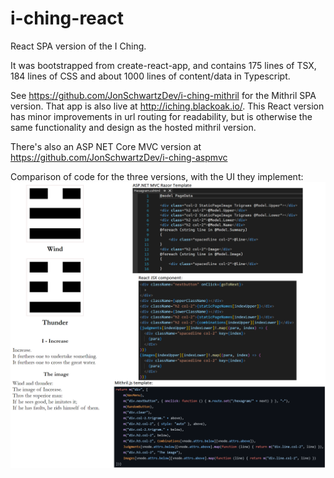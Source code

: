 # i-ching-react
React SPA version of the I Ching.

It was bootstrapped from create-react-app, and contains 175 lines of TSX, 184 lines of CSS and about 1000 lines of content/data in Typescript.

See https://github.com/JonSchwartzDev/i-ching-mithril for the Mithril SPA version. That app is also live at http://iching.blackoak.io/. This React version has minor improvements in url routing for readability, but is otherwise the same functionality and design as the hosted mithril version.

There's also an ASP NET Core MVC version at https://github.com/JonSchwartzDev/i-ching-aspmvc 

Comparison of code for the three versions, with the UI they implement:
![Comparison of code for the three versions, with the UI they implement](https://github.com/JonSchwartzDev/i-ching-mithril/blob/master/iChing%20hexagram%20in%20three%20versions.png)

